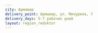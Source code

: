 ```yaml
---
city: Армавир
delivery_point: Армавир, ул. Мичурина, 7
delivery_days: 5-7 рабочих дней
layout: region_reduktor
---
```

